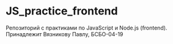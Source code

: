 # JS_practice_frontend
Репозиторий с практиками по JavaScript и Node.js (frontend). Принадлежит Вязникову Павлу, БСБО-04-19
